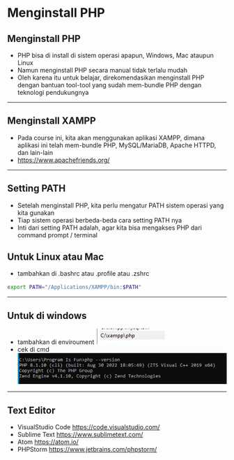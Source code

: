 # Menginstall PHP

## Menginstall PHP

- PHP bisa di install di sistem operasi apapun, Windows, Mac ataupun Linux
- Namun menginstall PHP secara manual tidak terlalu mudah
- Oleh karena itu untuk belajar, direkomendasikan menginstall PHP dengan bantuan tool-tool yang sudah mem-bundle PHP dengan teknologi pendukungnya

---

## Menginstall XAMPP

- Pada course ini, kita akan menggunakan aplikasi XAMPP, dimana aplikasi ini telah mem-bundle PHP, MySQL/MariaDB, Apache HTTPD, dan lain-lain
- https://www.apachefriends.org/

---

## Setting PATH

- Setelah menginstall PHP, kita perlu mengatur PATH sistem operasi yang kita gunakan
- Tiap sistem operasi berbeda-beda cara setting PATH nya
- Inti dari setting PATH adalah, agar kita bisa mengakses PHP dari command prompt / terminal

## Untuk Linux atau Mac 

- tambahkan di .bashrc atau .profile atau .zshrc

```bash
export PATH="/Applications/XAMPP/bin:$PATH"
```

---

## Untuk di windows 
- tambahkan di enviroument
![1](../assets/img/2/1.webp)
- cek di cmd
![2](../assets/img/2/2.webp)

---

## Text Editor

- VisualStudio Code https://code.visualstudio.com/
- Sublime Text https://www.sublimetext.com/
- Atom https://atom.io/
- PHPStorm https://www.jetbrains.com/phpstorm/